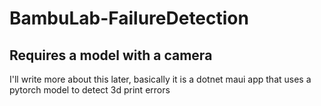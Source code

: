 # BambuLab-FailureDetection
 Requires a model with a camera
---
 I'll write more about this later, basically it is a dotnet maui app that uses a pytorch model to detect 3d print errors